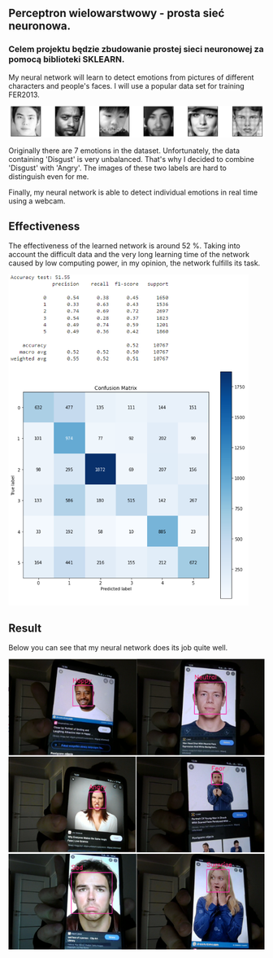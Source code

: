 ## Perceptron wielowarstwowy - prosta sieć neuronowa.

### Celem projektu będzie zbudowanie prostej sieci neuronowej za pomocą biblioteki SKLEARN.


My neural network will learn to detect emotions from pictures of different characters and people's faces. I will use a popular data set for training FER2013.

![Picture error](https://github.com/Krystiann/BootCamp_project/blob/main/pictures_of_emotions/face%20example1.png)

Originally there are 7 emotions in the dataset. Unfortunately, the data containing 'Disgust' is very unbalanced. That's why I decided to combine 'Disgust' with 'Angry'. The images of these two labels are hard to distinguish even for me.

Finally, my neural network is able to detect individual emotions in real time using a webcam.

## Effectiveness

The effectiveness of the learned network is around 52 %. Taking into account the difficult data and the very long learning time of the network caused by low computing power, in my opinion, the network fulfills its task.

![Picture error](https://github.com/Krystiann/BootCamp_project/blob/main/pictures_of_emotions/result1.png)

## Result

Below you can see that my neural network does its job quite well.


![Picture error](https://github.com/Krystiann/BootCamp_project/blob/main/pictures_of_emotions/merge2.png)
![Picture error](https://github.com/Krystiann/BootCamp_project/blob/main/pictures_of_emotions/merge3.png)
![Picture error](https://github.com/Krystiann/BootCamp_project/blob/main/pictures_of_emotions/newmerge1.png)
